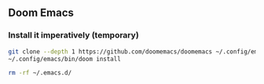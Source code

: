 ## Doom Emacs
### Install it imperatively (temporary)

``` sh
git clone --depth 1 https://github.com/doomemacs/doomemacs ~/.config/emacs
~/.config/emacs/bin/doom install
```

``` sh
rm -rf ~/.emacs.d/
```

